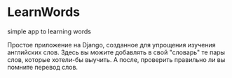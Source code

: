 # LearnWords
simple app to learning words

Простое приложение на Django, созданное для упрощения изучения английских слов. Здесь вы можите добавлять в свой "словарь" те пары слов, которые хотели-бы выучить.
А после, проверить правильно ли вы помните перевод слов.
